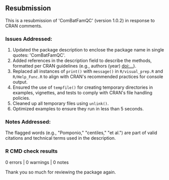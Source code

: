 ## Resubmission
This is a resubmission of 'ComBatFamQC' (version 1.0.2) in response to CRAN comments.

### Issues Addressed:
1. Updated the package description to enclose the package name in single quotes: 'ComBatFamQC'.
2. Added references in the description field to describe the methods, formatted per CRAN guidelines (e.g., authors (year) <doi:...>).
3. Replaced all instances of `print()` with `message()` in `R/visual_prep.R` and `R/Help_Func.R` to align with CRAN's recommended practices for console output.
4. Ensured the use of `tempfile()` for creating temporary directories in examples, vignettes, and tests to comply with CRAN's file handling policies.
5. Cleaned up all temporary files using `unlink()`.
6. Optimized examples to ensure they run in less than 5 seconds.

### Notes Addressed:

The flagged words (e.g., "Pomponio," "centiles," "et al.") are part of valid citations and technical terms used in the description.

### R CMD check results

0 errors | 0 warnings | 0 notes


Thank you so much for reviewing the package again.